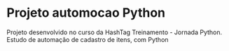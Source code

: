 # Projeto automocao Python

Projeto desenvolvido no curso da HashTag Treinamento - Jornada Python. Estudo de automação de cadastro de itens, com Python
